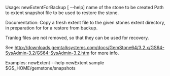 Usage: newExtentForBackup [ --help] <stone-name>  <snapshot-file-path>
  <stone-name>          name of the stone to be created
  <snapshot-file-path>  Path to extent snapshot file to be used to
                        restore the stone. 
	
Documentation:
Copy a fresh extent file to the given stones extent directory, in preparation for for a restore from backup.

Tranlog files are not removed, so that they can be used for recovery.

See http://downloads.gemtalksystems.com/docs/GemStone64/3.2.x/GS64-SysAdmin-3.2/GS64-SysAdmin-3.2.htm for more info.

Examples:
  newExtent --help
  newExtent sample $GS_HOME/gemstone/snapshots
